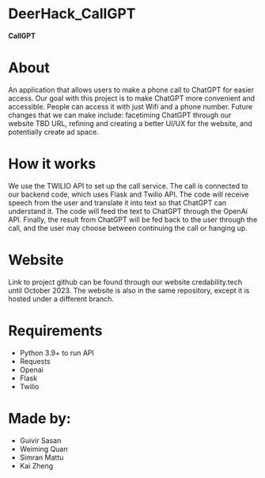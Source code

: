 # DeerHack_CallGPT
**CallGPT**

# About
An application that allows users to make a phone call to ChatGPT for easier access. Our goal with this project is to make ChatGPT more convenient and accessible. People can access it with just Wifi and a phone number. Future changes that we can make include: facetiming ChatGPT through our website TBD URL, refining and creating a better UI/UX for the website, and potentially create ad space.

# How it works
We use the TWILIO API to set up the call service. The call is connected to our backend code, which uses Flask and Twilio API. The code will receive speech from the user and translate it into text so that ChatGPT can understand it. The code will feed the text to ChatGPT through the OpenAi API. Finally, the result from ChatGPT will be fed back to the user through the call, and the user may choose between continuing the call or hanging up.

# Website
Link to project github can be found through our website credability.tech until October 2023. The website is also in the same repository, except it is hosted under a different branch.

# Requirements
- Python 3.9+ to run API 
- Requests
- Openai
- Flask
- Twilio

# Made by:
- Guivir Sasan
- Weiming Quan
- Simran Mattu
- Kai Zheng
